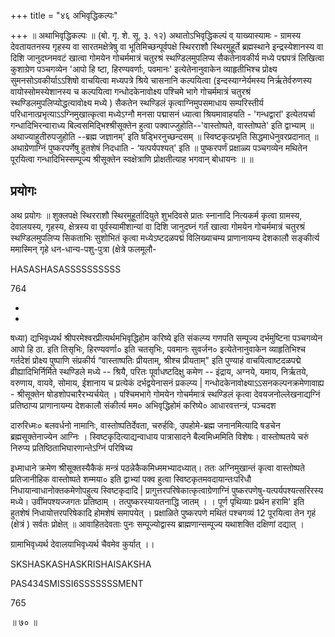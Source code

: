 +++
title = "४६ अभिवृद्धिकल्पः"

+++
॥ अथाभिवृद्धिकल्पः ॥ (बो. गृ. शे. सू. ३. १२) अथातोऽभिवृद्धिकल्पं व्
याख्यास्यामः - ग्रामस्य देवतायतनस्य गृहस्य वा सारतमक्षेत्रेषु वा भूतिमिच्छन्पूर्वपक्षे स्थिरराशौ स्थिरमुहूर्ते ब्रह्मस्थाने इन्द्रस्येशानस्य वा दिशि जानुदघ्नमवटं खात्वा गोमयेन गोचर्ममात्रं चतुरश्रं स्थण्डिलमुपलिप्य सैकतेनावकीर्य मध्ये पद्मपत्रं लिखित्वा कुशाग्रेण पञ्चगव्येन 'आपो हि ष्टा, हिरण्यवर्णाः, पवमानः' इत्येतेनानुवाकेन व्याहृतीभिश्च प्रोक्ष्य सुमनसोऽवकीर्याऽऽशिषो वाचयित्वा मध्यपत्रे श्रिये चासनानि कल्पयित्वा (इन्दस्याग्नेर्यमस्य निर्ऋतेर्वरुणस्य वायोस्सोमस्येशानस्य च कल्पयित्वा गन्धोदकेनावोक्ष्य पश्चिमे भागे गोचर्ममात्रं चतुरश्रं स्थण्डिलमुपलिप्योद्धत्यावोक्ष्य मध्ये ) सैकतेन स्थण्डिलं कृत्वाग्निमुपसमाधाय सम्परिस्तीर्य परिधानात्प्रभृत्याऽऽग्निमुखात्कृत्वा मध्येऽग्नौ मनसा पद्मासनं ध्यात्वा श्रियमावाहयति - 'गन्धद्वारां' इत्येतयर्चा गन्धादिभिरन्वाराध्य बिल्वसमिद्भिश्श्रीसूक्तेन हुत्वा पक्वाज्जुहोति--'वास्तोष्पते, वास्तोष्पते' इति द्वाभ्याम् ॥ अथाज्याहुतीरुपजुहोति --ब्रह्म जज्ञानम्' इति षड्भिरनुच्छन्दसम् ॥ स्विष्टकृत्प्रभृति सिद्धमाधेनुवरप्रदानात् ॥ अथाग्रेणाग्निं पुष्करपर्णेषु हुतशेषं निदधाति - ‘यत्पर्यपश्यत्' इति ॥ पुष्करपर्णं प्रक्षाळ्य पञ्चगव्येन मथितेन पूरयित्वा गन्धादिभिस्सम्पूज्य श्रीसूक्तेन स्वक्षेत्राणि प्रोक्षतीत्याह भगवान् बोधायनः ॥  ॥

## प्रयोगः

अथ प्रयोगः ॥ शुक्लपक्षे स्थिरराशौ स्थिरमुहूर्तादियुते शुभदिवसे प्रातः स्नानादि नित्यकर्म कृत्वा ग्रामस्य, देवालयस्य, गृहस्य, क्षेत्रस्य वा पूर्वस्यामीशान्यां वा दिशि जानुदघ्नं गर्तं खात्वा गोमयेन गोचर्ममात्रं चतुरश्रं स्थण्डिलमुपलिप्य सिकताभिः सुशोभितं कृत्वा मध्येऽष्टदळपद्मं विलिख्याचम्य प्राणानायम्य देशकालौ सङ्कीर्त्य ममास्मिन् गृहे धन-धान्य-पशु-पुत्रा (क्षेत्रे फलमूलौ-

HASASHASASSSSSSSSSS

764

-

-

षध्या) द्यभिवृध्यर्थ श्रीपरमेश्वरप्रीत्यर्थमभिवृद्धिहोम करिष्ये इति संकल्प्य गणपति सम्पूज्य दर्भमुष्टिना पञ्चगव्येन आपो हि ठा. इति तिसृभिः, हिरण्यवर्णा० इति चतसृभिः, पवमानः सुवर्जन० इत्येतेनानुवाकेन व्याहृतिभिश्च गर्तदेशं प्रोक्ष्य पुष्पाणि संप्रकीर्य “वास्ताष्पतिः प्रीयताम्, श्रीश्च प्रीयताम्" इति पुण्याहं वाचयित्वाष्टदळपद्मे व्रीह्यादिभिर्निर्मिते स्थण्डिले मध्ये -- श्रियै, परितः पूर्वाधष्टदिक्षु कमेण -- इंद्राय, अग्नये, यमाय, निर्ऋतये, वरुणाय, वायवे, सोमाय, ईशानाय च प्रत्येकं दर्भद्वयेनासनं प्रकल्प्य | गन्धोदकेनावोक्ष्याऽऽसनकल्पनक्रमेणावाह्य - श्रीसूक्तेन षोडशोपचारैरभ्यर्चयेत् । पश्चिमभागे गोमयेन गोचर्ममात्रं स्थण्डिलं कृत्वा देवयजनोल्लेखनाद्यग्निं प्रतिष्ठाप्य प्राणानायम्य देशकालौ संकीर्त्य मम० अभिवृद्धिहोमं करिष्ये० आधारवत्तन्त्रं, पञ्चदश

दारुरिध्मः० बलवर्धनो नामानिः, वास्तोष्पतिर्देवता, चरुर्हविः, उपहोमे-ब्रह्म जनानमित्यादि षडचेन ब्रह्मसूक्तेनाज्येन आग्निः । स्विष्टकृदित्याद्यन्वाधाय पात्रासादने बैल्वमिध्ममिति विशेषः। वास्तोष्पतये चरुं निरुप्य प्रतिष्ठिताभिघारणान्तेऽग्निं परिषिच्य

इध्माधाने क्रमेण श्रीसूक्तस्यैकैकं मन्त्रं पठन्नेकैकमिध्ममभ्यादध्यात्। ततः अग्निमुखान्तं कृत्वा वास्तोष्पते प्रतिजानीहिक वास्तोष्पते शम्मया० इति द्वाभ्यां पक्व हुत्वा स्विष्टकृतमवदायान्तःपरिधौ निधायान्वाधानोक्तकमेणोपहुत्य स्विष्टकृदादि | प्रागुत्तरपरिषेकात्कृत्वाग्रेणाग्निं पुष्करपणेषु-यत्पर्यपश्यत्सरिरस्य मध्ये। उवींमपश्यज्जगतः प्रतिष्ठाम् । तत्पुष्करस्यायतनाद्धि जातम् । । पूर्ण पृथिव्याः प्रर्थन हरामि' इति हुतशेषं निधायोत्तरपरिषेकादि होमशेषं समापयेत् । प्रक्षाळिते पुष्करपणे मथितं पश्चगव्यं 12 पूरयित्वा तेन गृहं (क्षेत्रं ) सर्वतः प्रोक्षेत् ॥ आवाहितदेवताः पुनः सम्पूज्योद्वास्य ब्राह्मणान्सम्पूज्य यथाशक्ति दक्षिणां दद्यात् ।

ग्रामाभिवृध्यर्थ देवालयाभिवृध्यर्थ चैवमेव कुर्यात् ।।

SKSHASKASHASKRISHAISAKSHA

PAS434SMISSI6SSSSSSSMENT

765

॥ ७० ॥